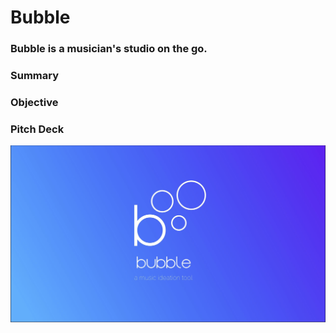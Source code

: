 # Bubble

### Bubble is a musician's studio on the go. 

### Summary


### Objective

### Pitch Deck
![img1](./img1.png)


